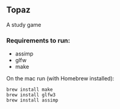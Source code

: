 ## Topaz

A study game

### Requirements to run:

 - assimp
 - glfw
 - make

On the mac run (with Homebrew installed):

    brew install make
    brew install glfw3
    brew install assimp
